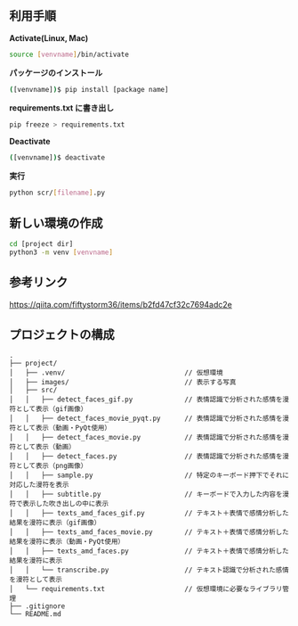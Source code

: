 ## 利用手順

**Activate(Linux, Mac)**

```bash
source [venvname]/bin/activate
```

**パッケージのインストール**

```bash
([venvname])$ pip install [package name]
```

**requirements.txt に書き出し**

```bash
pip freeze > requirements.txt
```

**Deactivate**

```bash
([venvname])$ deactivate
```

**実行**

```bash
python scr/[filename].py
```

## 新しい環境の作成

```bash
cd [project dir]
python3 -m venv [venvname]
```

## 参考リンク

https://qiita.com/fiftystorm36/items/b2fd47cf32c7694adc2e

## プロジェクトの構成

```
.
├── project/
│   ├── .venv/                              // 仮想環境
│   ├── images/                             // 表示する写真
│   ├── src/
│   │   ├── detect_faces_gif.py             // 表情認識で分析された感情を漫符として表示（gif画像）
│   │   ├── detect_faces_movie_pyqt.py      // 表情認識で分析された感情を漫符として表示（動画・PyQt使用）
│   │   ├── detect_faces_movie.py           // 表情認識で分析された感情を漫符として表示（動画）
│   │   ├── detect_faces.py                 // 表情認識で分析された感情を漫符として表示（png画像）
│   │   ├── sample.py                       // 特定のキーボード押下でそれに対応した漫符を表示
│   │   ├── subtitle.py                     // キーボードで入力した内容を漫符で表示した吹き出しの中に表示
│   │   ├── texts_amd_faces_gif.py          // テキスト＋表情で感情分析した結果を漫符に表示（gif画像）
│   │   ├── texts_amd_faces_movie.py        // テキスト＋表情で感情分析した結果を漫符に表示（動画・PyQt使用）
│   │   ├── texts_amd_faces.py              // テキスト＋表情で感情分析した結果を漫符に表示
│   │   └── transcribe.py                   // テキスト認識で分析された感情を漫符として表示
│   └── requirements.txt                    // 仮想環境に必要なライブラリ管理
├── .gitignore
└── README.md
```

